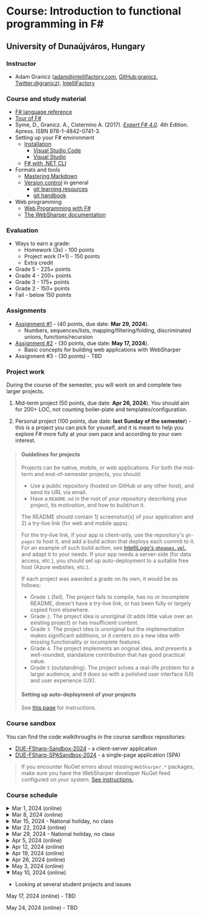 # Course: Introduction to functional programming in F\#

## University of Dunaújváros, Hungary

### Instructor

* Adam Granicz (adam@intellifactory.com, [GitHub:granicz](https://github.com/granicz), [Twitter:@granicz](https://twitter.com/granicz)), [IntelliFactory](https://intellifactory.com)

### Course and study material

* [F# language reference](https://docs.microsoft.com/en-us/dotnet/fsharp/language-reference/)
* [Tour of F#](https://docs.microsoft.com/en-us/dotnet/fsharp/tour)
* Syme, D., Granicz. A., Cisternino A. (2017). *[Expert F# 4.0](https://www.apress.com/gp/book/9781484207413)*. 4th Edition. Apress. ISBN 978-1-4842-0741-3.
* Setting up your F# environment
  * [Installation](https://docs.microsoft.com/en-us/dotnet/fsharp/get-started/install-fsharp)
    * [Visual Studio Code](https://docs.microsoft.com/en-us/dotnet/fsharp/get-started/get-started-vscode)
    * [Visual Studio](https://docs.microsoft.com/en-us/dotnet/fsharp/get-started/get-started-visual-studio)
  * [F# with .NET CLI](https://docs.microsoft.com/en-us/dotnet/fsharp/get-started/get-started-command-line)
* Formats and tools
  * [Mastering Markdown](https://guides.github.com/features/mastering-markdown/)
  * [Version control](https://en.wikipedia.org/wiki/Version_control) in general
    * [git learning resources](https://try.github.io/)
    * [git handbook](https://guides.github.com/introduction/git-handbook/)
* Web programming
  * [Web Programming with F\#](https://fsharp.org/guides/web/)
  * [The WebSharper documentation](http://developers.websharper.com/)

### Evaluation

* Ways to earn a grade:
  * Homework (3x) - 100 points
  * Project work (1+1) - 150 points
  * Extra credit
* Grade 5 - 225+ points
* Grade 4 - 200+ points
* Grade 3 - 175+ points
* Grade 2 - 150+ points
* Fail - below 150 points

### Assignments

* [Assignment #1](assignment-01.md) - (40 points, due date: **Mar 29, 2024**).
  * Numbers, sequences/lists, mapping/filtering/folding, discriminated unions, functions/recursion
* [Assignment #2](assignment-02.md) - (30 points, due date: **May 17, 2024**).
  * Basic concepts for building web applications with WebSharper
* Assignment #3 - (30 points) - TBD

### Project work

During the course of the semester, you will work on and complete two larger projects.

1. Mid-term project (50 points, due date: **Apr 26, 2024**). You should aim for 200+ LOC, not counting boiler-plate and templates/configuration.

2. Personal project (100 points, due date: **last Sunday of the semester**) - this is a project you can pick for youself, and it is meant to help you explore F# more fully at your own pace and according to your own interest.

> #### Guidelines for projects
> Projects can be native, mobile, or web applications. For both the mid-term and end-of-semester projects, you should:
> * Use a public repository (hosted on GitHub or any other host), and send its URL via email.
> * Have a `README.md` in the root of your repository describing your project, its motivation, and how to build/run it.
>
> The README should contain 1) screenshot(s) of your application and 2) a try-live link (for web and mobile apps).
>
> For the try-live link, if your app is client-only, use the repository's `gh-pages` to host it, and add a build action that deploys each commit to it. For an example of such build action, see [IntelliLogo's `ghpages.yml`](https://github.com/granicz/IntelliLogo/blob/master/.github/workflows/ghpages.yml), and adapt it to your needs. If your app needs a server-side (for data access, etc.), you should set up auto-deployment to a suitable free host (Azure websites, etc.).
>
> If each project was awarded a grade on its own, it would be as follows:
>
> * Grade `1` (fail). The project fails to compile, has no or incomplete README, doesn't have a try-live link, or has been fully or largely copied from elsewhere.
> * Grade `2`. The project idea is unoriginal (it adds little value over an existing project) or has insufficient content.
> * Grade `3`. The project idea is unoriginal but the implementation makes significant additions, or it centers on a new idea with missing functionality or incomplete features.
> * Grade `4`. The project implements an original idea, and presents a well-rounded, standalone contribution that has good practical value.
> * Grade `5` (outstanding). The project solves a real-life problem for a larger audience, and it does so with a polished user interface (UI) and user experience (UX).
>
>#### Setting up auto-deployment of your projects
>
> See [this page](github-pages.md) for instructions.
>
### Course sandbox

You can find the code walkthroughs in the course sandbox repositories:

* [DUE-FSharp-Sandbox-2024](https://github.com/intellifactory/DUE-FSharp-Sandbox-2024) - a client-server application
* [DUE-FSharp-SPASandbox-2024](https://github.com/intellifactory/DUE-FSharp-SPASandbox-2024) - a single-page application (SPA)

> If you encounter NuGet errors about missing `WebSharper.*` packages, make sure you have the WebSharper developer NuGet feed configured on your system. [See instructions.](https://docs.websharper.com/basics/nuget/#configuring-the-websharper-developer-feed)

### Course schedule

<details>
  <summary>Mar 1, 2024 (online)</summary>
  
  * Chapter 2, Chapter 3 - Functional programming
    * Your first F# program - analyzing a string for duplicate words
    * Using F# Interactive (FSI/fsi)
    * Bindings - using `let`, left-hand-side (LHS) is a pattern
    * **Values and immutability**
    * **Types and signatures**
    * **Type inference and type annotations**
    * **Functions calls**
    * Scope
    * Dot-notation
    * Tuples
    * Values and objects
    * Opening namespaces and modules - `open`
    * Values, methods, properties
    * MSDN - F# reference
      * [Basic types](https://docs.microsoft.com/en-us/dotnet/fsharp/language-reference/basic-types)
      * [**Unit type**](https://docs.microsoft.com/en-us/dotnet/fsharp/language-reference/unit-type)
      * [**Tuples**](https://docs.microsoft.com/en-us/dotnet/fsharp/language-reference/tuples)
      * [**Records**](https://docs.microsoft.com/en-us/dotnet/fsharp/language-reference/records)
      * [**Options**](https://docs.microsoft.com/en-us/dotnet/fsharp/language-reference/options)
      * [**Values, immutability**](https://docs.microsoft.com/en-us/dotnet/fsharp/language-reference/values/)
      * [Type inference and automatic generalization](https://docs.microsoft.com/en-us/dotnet/fsharp/language-reference/type-inference)
</details>

<details>
  <summary>Mar 8, 2024 (online)</summary>
  
  * Expert F# 4 - Chapter 3 - Functional programming
    * Basic types and their literals (`bool`, `int`, `float`, `double`, `string`, `unit`)
    * Arithmetic operators, using type annotations to drive overload selection
    * Converting values
    * Basic comparison (`=`, `<>`, `<`, `<=`, `>`, `>=`, `min`, `max`)
    * Strings and their characters
    * **Conditionals**
    * **Recursive functions**
    * **Lists**, **Arrays**
    * **Options**
    * **Pattern matching**
    * **Function values, function composition, first-class functions**
    * MSDN - F# reference
      * [**Discriminated unions**](https://docs.microsoft.com/en-us/dotnet/fsharp/language-reference/discriminated-unions)
      * [**Active patterns**](https://docs.microsoft.com/en-us/dotnet/fsharp/language-reference/active-patterns)
      * [**Namespaces, nested namespaces**](https://docs.microsoft.com/en-us/dotnet/fsharp/language-reference/namespaces)
      * [**Modules, nested modules**](https://docs.microsoft.com/en-us/dotnet/fsharp/language-reference/modules)
      * **Functions, anonymous functions, currying, higher-order functions**
        * https://docs.microsoft.com/en-us/dotnet/fsharp/language-reference/functions/, 
        * https://docs.microsoft.com/en-us/dotnet/fsharp/language-reference/functions/lambda-expressions-the-fun-keyword
        * Recurive, and mutually recursive functions - https://docs.microsoft.com/en-us/dotnet/fsharp/language-reference/functions/recursive-functions-the-rec-keyword
</details>

<details>
  <summary>Mar 15, 2024 - National holiday, no class</summary>
</details>

<details>
  <summary>Mar 22, 2024 (online)</summary>

  * Chapter 4 - Imperative programming
    * **Mutable records**
    * **Mutable let-bindings**
    * **Reference cells**
    * **Arrays, slicing**
    * **.NET collections - lazy vs eager**
    * **Sequences**
    * Chapter 5
      * Exploring some simple type definitions
      * **Understanding generics**
      * Making things generic
      * Reference and value types
    * MSDN - F# reference
      * [**Copy and update record expressions**](https://docs.microsoft.com/en-us/dotnet/fsharp/language-reference/copy-and-update-record-expressions)
      * [**Arrays**](https://docs.microsoft.com/en-us/dotnet/fsharp/language-reference/arrays)
      * [**Exception handling**](https://docs.microsoft.com/en-us/dotnet/fsharp/language-reference/exception-handling/)
      * [**F# collection types**](https://docs.microsoft.com/en-us/dotnet/fsharp/language-reference/fsharp-collection-types)
      * [**Sequences**](https://docs.microsoft.com/en-us/dotnet/fsharp/language-reference/sequences)
      * [**Slices**](https://docs.microsoft.com/en-us/dotnet/fsharp/language-reference/slices)
</details>

<details>
  <summary>Mar 29, 2024 - National holiday, no class</summary>
</details>

<details>
  <summary>Apr 5, 2024 (online)</summary>
  
  >Be sure to follow along the course Sandbox repository (see above)

  * [Asynchronous computations](https://learn.microsoft.com/en-us/dotnet/fsharp/language-reference/async-expressions)
  * Installing [WebSharper project templates](https://docs.websharper.com/basics/templates/)
  * Sitelets - [doc](https://developers.websharper.com/docs/v4.x/fs/sitelets)
    * Routing via endpoint type annotations, endpoint modifiers (`EndPoint`, `Json`, `FormData`)
    * Returning various content types (Text, Json, HTML, error codes, custom responses)
    * Implementing microservices (POST/GET)
  * Client-side programming with WebSharper.UI - [doc](https://developers.websharper.com/docs/v4.x/fs/ui)
    * Reactive variables and views
    * Templating
    * Calling RPCs
  * Example application: [IntelliLogo](https://github.com/granicz/IntelliLogo)
</details>

<details>
  <summary>Apr 12, 2024 (online)</summary>

  * WebSharper.UI templating - see the Sandbox
    * Simple web form to collect user data
    * Client->Server calls (RPC)
</details>

<details>
  <summary>Apr 19, 2024 (online)</summary>

  * WebSharper.UI templating
    * Understanding the difference between `FromDocument` and `Inline` for the client-side templating behavior
  * [WebSharper.Forms](https://github.com/dotnet-websharper/forms) - see the Sandbox
  * [WebSharper.Charting](https://github.com/dotnet-websharper/forms) - see the Sandbox
  * [Active patterns](https://learn.microsoft.com/en-us/dotnet/fsharp/language-reference/active-patterns)
    * Single-case - used for value conversion
    * Multi-case - used for subdiving into a closed set of "shapes"
    * Partial - used to deal with only a partial set of input values -> must return an option 
    * Parameterized partial - using an argument to drive how the returned value is computed 
</details>

<details>
  <summary>Apr 26, 2024 (online)</summary>

  * Adding popups in your WebSharper applications
    * See relevant bits around `LoseChangesReason` in [this commit](https://github.com/granicz/IntelliLogo/commit/7ea5f371f25af8f052a5539e8bf43b4fbb020b40#diff-3ad230a2befab3e4a4dd12f56a1de08f3d4db0345f4c8c1bcb0a81d296d2c534R176)
  * Quick overview of libraries available for data access
  * Hands-on: Plotting functions - see [commit](https://github.com/intellifactory/DUE-FSharp-Sandbox-2024/commit/a98948555b1b7ee638afe81a25f2f61784c4ef1d)
    * WebSharper.Forms to collect data
    * Parsing math formulas with active patterns
    * Evaluating an AST to compute values of formulas
    * Drawing lines on HTML5 Canvas
</details>

<details>
  <summary>May 3, 2024 (online)</summary>

  * Working with the WebSharper SPA template (`websharper-spa`)
    * Converting sitelets to SPAs - see [SPA Sandbox](https://github.com/intellifactory/DUE-FSharp-SPASandbox-2024) for structuring SPAs
    * Switching "pages" in an SPA using client-side routing
    * Setting up auto-deploy with GitHub Actions - see [sample script](https://github.com/intellifactory/DUE-FSharp-SPASandbox-2024/blob/master/.github/workflows/ghpages.yml)
</details>

<details open>
  <summary>May 10, 2024 (online)</summary>

  * Looking at several student projects and issues
</details>

May 17, 2024 (online) - TBD

May 24, 2024 (online) - TBD
